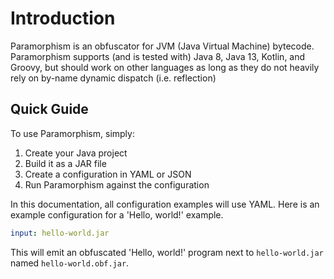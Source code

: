 # Introduction

Paramorphism is an obfuscator for JVM (Java Virtual Machine) bytecode. Paramorphism supports (and is tested with) Java 8, Java 13, Kotlin, and Groovy, but should work on other languages as long as they do not heavily rely on by-name dynamic dispatch (i.e. reflection)

## Quick Guide

To use Paramorphism, simply:

1. Create your Java project
2. Build it as a JAR file
3. Create a configuration in YAML or JSON
4. Run Paramorphism against the configuration

In this documentation, all configuration examples will use YAML. Here is an example configuration for a 'Hello, world!' example.

```yml
input: hello-world.jar
```

This will emit an obfuscated 'Hello, world!' program next to `hello-world.jar` named `hello-world.obf.jar`.

